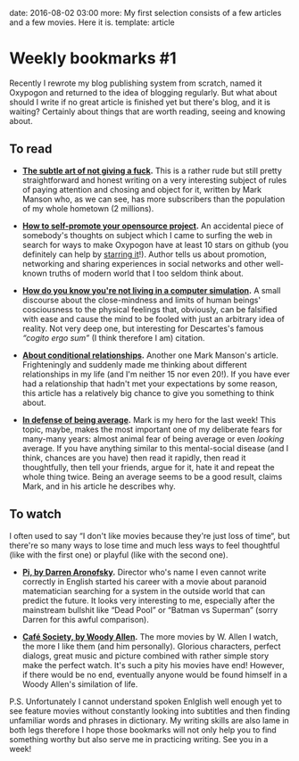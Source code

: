 date: 2016-08-02 03:00
more: My first selection consists of a few articles and a few movies. Here it is.
template: article

# Weekly bookmarks #1

Recently I rewrote my blog publishing system from scratch, named it Oxypogon and returned to the idea of blogging regularly. But what about should I write if no great article is finished yet but there's blog, and it is waiting? Certainly about things that are worth reading, seeing and knowing about.

## To read

- **[The subtle art of not giving a fuck](https://markmanson.net/not-giving-a-fuck).** This is a rather rude but still pretty straightforward and honest writing on a very interesting subject of rules of paying attention and chosing and object for it, written by Mark Manson who, as we can see, has more subscribers than the population of my whole hometown (2 millions).

- **[How to self-promote your opensource project](https://opensource.com/business/13/2/self-promoting-open-source-projects).** An accidental piece of somebody's thoughts on subject which I came to surfing the web in search for ways to make Oxypogon have at least 10 stars on github (you definitely can help by [starring it](https://github.com/oleggromov/oxypogon)!). Author tells us about promotion, networking and sharing experiences in social networks and other well-known truths of modern world that I too seldom think about.

- **[How do you know you're not living in a computer simulation](https://techxplore.com/news/2016-07-youre-simulation.html).** A small discourse about the close-mindness and limits of human beings' cosciousness to the physical feelings that, obviously, can be falsified with ease and cause the mind to be fooled with just an arbitrary idea of reality. Not very deep one, but interesting for Descartes's famous _“cogito ergo sum”_ (I think therefore I am) citation.

- **[About conditional relationships](https://markmanson.net/what-love-is).** Another one Mark Manson's article. Frighteningly and suddenly made me thinking about different relationships in my life (and I'm neither 15 nor even 20!). If you have ever had a relationship that hadn't met your expectations by some reason, this article has a relatively big chance to give you something to think about.

- **[In defense of being average](https://markmanson.net/being-average).** Mark is my hero for the last week! This topic, maybe, makes the most important one of my deliberate fears for many-many years: almost animal fear of being average or even _looking_ average. If you have anything similar to this mental-social disease (and I think, chances are you have) then read it rapidly, then read it thoughtfully, then tell your friends, argue for it, hate it and repeat the whole thing twice. Being an average seems to be a good result, claims Mark, and in his article he describes why.


## To watch

I often used to say “I don't like movies because they're just loss of time“, but there're so many ways to lose time and much less ways to feel thoughtful (like with the first one) or playful (like with the second one).

- **[Pi, by Darren Aronofsky](http://www.imdb.com/title/tt0138704/).** Director who's name I even cannot write correctly in English started his career with a movie about paranoid matematician searching for a system in the outside world that can predict the future. It looks very interesting to me, especially after the mainstream bullshit like “Dead Pool” or “Batman vs Superman” (sorry Darren for this awful comparison).

- **[Café Society, by Woody Allen](http://www.imdb.com/title/tt4513674/).** The more movies by W. Allen I watch, the more I like them (and him personally). Glorious characters, perfect dialogs, great music and picture combined with rather simple story make the perfect watch. It's such a pity his movies have end! However, if there would be no end, eventually anyone would be found himself in a Woody Allen's similation of life.

P.S. Unfortunately I cannot understand spoken Enlglish well enough yet to see feature movies without constantly looking into subtitles and then finding unfamiliar words and phrases in dictionary. My writing skills are also lame in both legs therefore I hope those bookmarks will not only help you to find something worthy but also serve me in practicing writing. See you in a week!